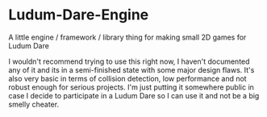 # Ludum-Dare-Engine
A little engine / framework / library thing for making small 2D games for Ludum Dare

I wouldn't recommend trying to use this right now, I haven't documented any of it and its in a semi-finished state with some major design flaws. It's also very basic in terms of collision detection, low performance and not robust enough for serious projects. I'm just putting it somewhere public in case I decide to participate in a Ludum Dare so I can use it and not be a big smelly cheater.
